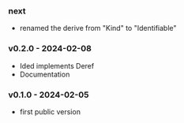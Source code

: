 
### next
- renamed the derive from "Kind" to "Identifiable"

### v0.2.0 - 2024-02-08
<a name="0.2.0"></a>
- Ided<O> implements Deref<O>
- Documentation

### v0.1.0 - 2024-02-05
<a name="0.1.0"></a>
- first public version
